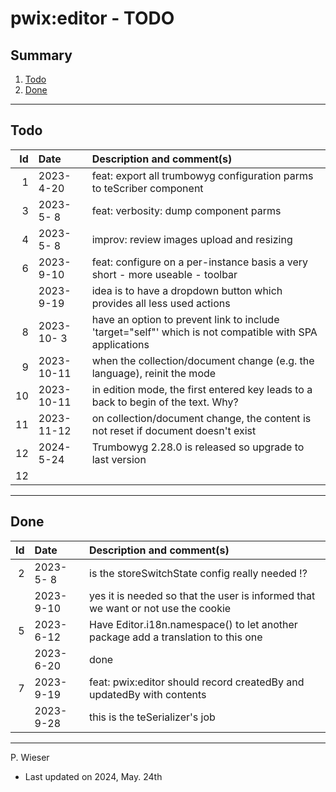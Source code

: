 # pwix:editor - TODO

## Summary

1. [Todo](#todo)
2. [Done](#done)

---
## Todo

|   Id | Date       | Description and comment(s) |
| ---: | :---       | :---                       |
|    1 | 2023- 4-20 | feat: export all trumbowyg configuration parms to teScriber component |
|    3 | 2023- 5- 8 | feat: verbosity: dump component parms |
|    4 | 2023- 5- 8 | improv: review images upload and resizing |
|    6 | 2023- 9-10 | feat: configure on a per-instance basis a very short - more useable - toolbar |
|      | 2023- 9-19 | idea is to have a dropdown button which provides all less used actions |
|    8 | 2023-10- 3 | have an option to prevent link to include 'target="self"' which is not compatible with SPA applications |
|    9 | 2023-10-11 | when the collection/document change (e.g. the language), reinit the mode |
|   10 | 2023-10-11 | in edition mode, the first entered key leads to a back to begin of the text. Why? |
|   11 | 2023-11-12 | on collection/document change, the content is not reset if document doesn't exist |
|   12 | 2024- 5-24 | Trumbowyg 2.28.0 is released so upgrade to last version |
|   12 |  |  |

---
## Done

|   Id | Date       | Description and comment(s) |
| ---: | :---       | :---                       |
|    2 | 2023- 5- 8 | is the storeSwitchState config really needed !? |
|      | 2023- 9-10 | yes it is needed so that the user is informed that we want or not use the cookie |
|    5 | 2023- 6-12 | Have Editor.i18n.namespace() to let another package add a translation to this one |
|      | 2023- 6-20 | done |
|    7 | 2023- 9-19 | feat: pwix:editor should record createdBy and updatedBy with contents |
|      | 2023- 9-28 | this is the teSerializer's job |

---
P. Wieser
- Last updated on 2024, May. 24th
